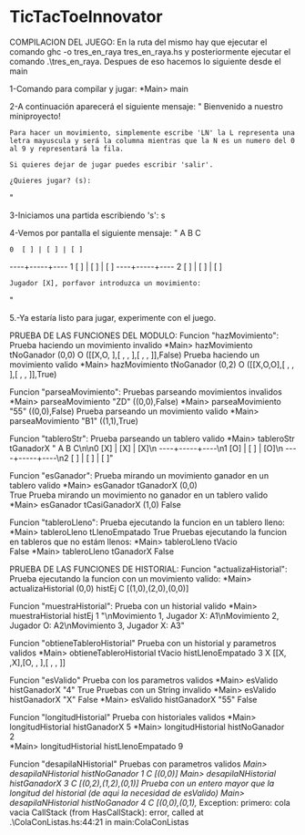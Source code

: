 # TicTacToeInnovator
COMPILACION DEL JUEGO:
En la ruta del mismo hay que ejecutar el comando ghc -o tres_en_raya tres_en_raya.hs y 
posteriormente ejecutar el comando .\tres_en_raya. Despues de eso hacemos lo siguiente desde el main

1-Comando para compilar y jugar:
    *Main> main

2-A continuación aparecerá el siguiente mensaje:
"
    Bienvenido a nuestro miniproyecto!

    Para hacer un movimiento, simplemente escribe 'LN' la L representa una letra mayuscula y será la columna mientras que la N es un numero del 0 al 9 y representará la fila.

    Si quieres dejar de jugar puedes escribir 'salir'.

    ¿Quieres jugar? (s):
"

3-Iniciamos una partida escribiendo 's':
    s

4-Vemos por pantalla el siguiente mensaje:
"
        A     B     C

    0  [ ] | [ ] | [ ]
   ----+-----+----
    1  [ ] | [ ] | [ ]
   ----+-----+----
    2  [ ] | [ ] | [ ]

    Jugador [X], porfavor introduzca un movimiento:
"

5.-Ya estaría listo para jugar, experimente con el juego.

PRUEBA DE LAS FUNCIONES DEL MODULO:
Funcion "hazMovimiento":
    Prueba haciendo un movimiento invalido
    *Main> hazMovimiento tNoGanador (0,0) O
    ([[X,O, ],[ , , ],[ , , ]],False)
    Prueba haciendo un movimiento valido
    *Main> hazMovimiento tNoGanador (0,2) O
    ([[X,O,O],[ , , ],[ , , ]],True)

Funcion "parseaMovimiento":
    Pruebas parseando movimientos invalidos
    *Main> parseaMovimiento "ZD"
    ((0,0),False)
    *Main> parseaMovimiento "55"
    ((0,0),False)
    Prueba parseando un movimiento valido
    *Main> parseaMovimiento "B1"
    ((1,1),True)

Funcion "tableroStr":
    Prueba parseando un tablero valido
    *Main> tableroStr tGanadorX 
    "    A     B     C\n\n0  [X] | [X] | [X]\n   ----+-----+----\n1  [O] | [ ] | [O]\n   ----+-----+----\n2  [ ] | [ ] | [ ]"

Funcion "esGanador":
    Prueba mirando un movimiento ganador en un tablero valido
    *Main> esGanador tGanadorX (0,0)    
    True
    Prueba mirando un movimiento no ganador en un tablero valido
    *Main> esGanador tCasiGanadorX (1,0)
    False

Funcion "tableroLleno":
    Prueba ejecutando la funcion en un tablero lleno:
    *Main> tableroLleno tLlenoEmpatado
    True
    Pruebas ejecutando la funcion en tableros que no estám llenos:
    *Main> tableroLleno tVacio        
    False
    *Main> tableroLleno tGanadorX
    False

PRUEBA DE LAS FUNCIONES DE HISTORIAL:
Funcion "actualizaHistorial":
    Prueba ejecutando la funcion con un movimiento valido:
    *Main> actualizaHistorial (0,0) histEj 
    C [(1,0),(2,0),(0,0)]

Funcion "muestraHistorial":
    Prueba con un historial valido
    *Main> muestraHistorial histEj 1
    "\nMovimiento 1, Jugador X: A1\nMovimiento 2, Jugador O: A2\nMovimiento 3, Jugador X: A3"

Funcion "obtieneTableroHistorial"
    Prueba con un historial y parametros validos
    *Main> obtieneTableroHistorial tVacio histLlenoEmpatado 3 X
    [[X, ,X],[O, , ],[ , , ]]

Funcion "esValido"
    Prueba con los parametros validos
    *Main> esValido histGanadorX "4"
    True
    Pruebas con un String invalido
    *Main> esValido histGanadorX "X"
    False
    *Main> esValido histGanadorX "55"
    False

Funcion "longitudHistorial"
    Prueba con historiales validos
    *Main> longitudHistorial histGanadorX
    5
    *Main> longitudHistorial histNoGanador   
    2   
    *Main> longitudHistorial histLlenoEmpatado
    9

Funcion "desapilaNHistorial"
    Pruebas con parametros validos 
    *Main> desapilaNHistorial histNoGanador 1
    C [(0,0)]
    *Main> desapilaNHistorial histGanadorX 3
    C [(0,2),(1,2),(0,1)]
    Prueba con un entero mayor que la longitud del historial (de aqui la necesidad de esValido)
    *Main> desapilaNHistorial histNoGanador 4
    C [(0,0),(0,1),*** Exception: primero: cola vacia
    CallStack (from HasCallStack):
    error, called at .\ColaConListas.hs:44:21 in main:ColaConListas
